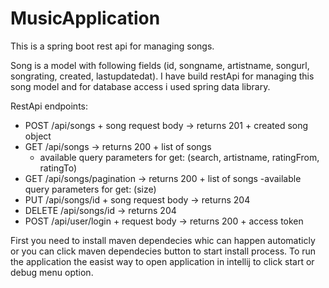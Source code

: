 # MusicApplication

This is a spring boot rest api for managing songs.

Song is a model with following fields (id, songname, artistname, songurl, songrating, created, lastupdatedat).
I have build restApi for managing this song model and for database access i used spring data library.

RestApi endpoints:
- POST /api/songs + song request body -> returns 201 + created song object
- GET /api/songs -> returns 200 + list of songs 
  - available query parameters for get: (search, artistname, ratingFrom, ratingTo)
- GET /api/songs/pagination -> returns 200 + list of songs
  -available query parameters for get: (size)
- PUT /api/songs/id + song request body -> returns 204 
- DELETE /api/songs/id -> returns 204
- POST /api/user/login + request body -> returns 200 + access token

First you need to install maven dependecies whic can happen automaticly or you can click maven dependecies button to start install process.
To run the application the easist way to open application in intellij to click start or debug menu option.
